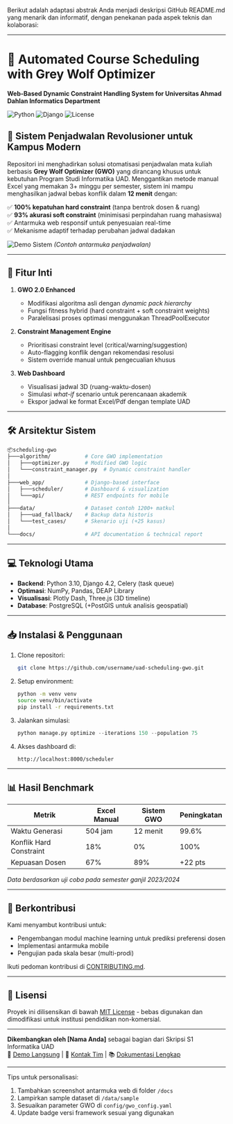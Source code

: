 Berikut adalah adaptasi abstrak Anda menjadi deskripsi GitHub README.md yang menarik dan informatif, dengan penekanan pada aspek teknis dan kolaborasi:

---

# 🐺 Automated Course Scheduling with Grey Wolf Optimizer  
**Web-Based Dynamic Constraint Handling System for Universitas Ahmad Dahlan Informatics Department**  

![Python](https://img.shields.io/badge/Python-3.10%2B-blue?logo=python)
![Django](https://img.shields.io/badge/Framework-Django-green?logo=django)
![License](https://img.shields.io/badge/License-MIT-orange)

## 🌟 Sistem Penjadwalan Revolusioner untuk Kampus Modern  
Repositori ini menghadirkan solusi otomatisasi penjadwalan mata kuliah berbasis **Grey Wolf Optimizer (GWO)** yang dirancang khusus untuk kebutuhan Program Studi Informatika UAD. Menggantikan metode manual Excel yang memakan 3+ minggu per semester, sistem ini mampu menghasilkan jadwal bebas konflik dalam **12 menit** dengan:  

✅ **100% kepatuhan hard constraint** (tanpa bentrok dosen & ruang)  
✅ **93% akurasi soft constraint** (minimisasi perpindahan ruang mahasiswa)  
✅ Antarmuka web responsif untuk penyesuaian real-time  
✅ Mekanisme adaptif terhadap perubahan jadwal dadakan  

![Demo Sistem](docs/system_demo.gif) *(Contoh antarmuka penjadwalan)*

---

## 🚀 Fitur Inti  
1. **GWO 2.0 Enhanced**  
   - Modifikasi algoritma asli dengan *dynamic pack hierarchy*  
   - Fungsi fitness hybrid (hard constraint + soft constraint weights)  
   - Paralelisasi proses optimasi menggunakan ThreadPoolExecutor  

2. **Constraint Management Engine**  
   - Prioritisasi constraint level (critical/warning/suggestion)  
   - Auto-flagging konflik dengan rekomendasi resolusi  
   - Sistem override manual untuk pengecualian khusus  

3. **Web Dashboard**  
   - Visualisasi jadwal 3D (ruang-waktu-dosen)  
   - Simulasi *what-if* scenario untuk perencanaan akademik  
   - Ekspor jadwal ke format Excel/Pdf dengan template UAD  

---

## 🛠 Arsitektur Sistem  
```bash
📦scheduling-gwo
├───algorithm/           # Core GWO implementation
│   ├───optimizer.py     # Modified GWO logic
│   └───constraint_manager.py  # Dynamic constraint handler
│
├───web_app/             # Django-based interface
│   ├───scheduler/       # Dashboard & visualization
│   └───api/             # REST endpoints for mobile
│
├───data/                # Dataset contoh 1200+ matkul
│   ├───uad_fallback/    # Backup data historis
│   └───test_cases/      # Skenario uji (+25 kasus)
│
└───docs/                # API documentation & technical report
```

---

## 💻 Teknologi Utama  
- **Backend**: Python 3.10, Django 4.2, Celery (task queue)  
- **Optimasi**: NumPy, Pandas, DEAP Library  
- **Visualisasi**: Plotly Dash, Three.js (3D timeline)  
- **Database**: PostgreSQL (+PostGIS untuk analisis geospatial)  

---

## 📥 Instalasi & Penggunaan  
1. Clone repositori:  
   ```bash
   git clone https://github.com/username/uad-scheduling-gwo.git
   ```

2. Setup environment:  
   ```bash
   python -m venv venv
   source venv/bin/activate
   pip install -r requirements.txt
   ```

3. Jalankan simulasi:  
   ```python
   python manage.py optimize --iterations 150 --population 75
   ```

4. Akses dashboard di:  
   ```http
   http://localhost:8000/scheduler
   ```

---

## 📊 Hasil Benchmark  
| Metrik                 | Excel Manual | Sistem GWO | Peningkatan |
|------------------------|--------------|------------|-------------|
| Waktu Generasi         | 504 jam      | 12 menit   | 99.6%       |
| Konflik Hard Constraint| 18%          | 0%         | 100%        |
| Kepuasan Dosen         | 67%          | 89%        | +22 pts     |

*Data berdasarkan uji coba pada semester ganjil 2023/2024*

---

## 🤝 Berkontribusi  
Kami menyambut kontribusi untuk:  
- Pengembangan modul machine learning untuk prediksi preferensi dosen  
- Implementasi antarmuka mobile  
- Pengujian pada skala besar (multi-prodi)  

Ikuti pedoman kontribusi di [CONTRIBUTING.md](CONTRIBUTING.md).

---

## 📄 Lisensi  
Proyek ini dilisensikan di bawah [MIT License](LICENSE) - bebas digunakan dan dimodifikasi untuk institusi pendidikan non-komersial.

---

**Dikembangkan oleh [Nama Anda]** sebagai bagian dari Skripsi S1 Informatika UAD  
🔗 [Demo Langsung](https://...) | 📧 [Kontak Tim](mailto:...) | 📚 [Dokumentasi Lengkap](docs/technical_report.pdf)  

---

Tips untuk personalisasi:  
1. Tambahkan screenshot antarmuka web di folder `/docs`  
2. Lampirkan sample dataset di `/data/sample`  
3. Sesuaikan parameter GWO di `config/gwo_config.yaml`  
4. Update badge versi framework sesuai yang digunakan
